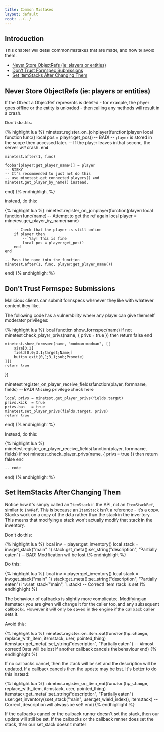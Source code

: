 ```yaml
---
title: Common Mistakes
layout: default
root: ../../
---
```


## Introduction

This chapter will detail common mistakes that are made, and how to avoid them.

* [Never Store ObjectRefs (ie: players or entities)](#never-store-objectrefs-ie-players-or-entities)
* [Don't Trust Formspec Submissions](#dont-trust-formspec-submissions)
* [Set ItemStacks After Changing Them](#set-itemstacks-after-changing-them)

## Never Store ObjectRefs (ie: players or entities)

If the Object a ObjectRef represents is deleted - for example, the player goes
offline or the entity is unloaded - then calling any methods will result in a crash.

Don't do this:

{% highlight lua %}
minetest.register_on_joinplayer(function(player)
    local function func()
        local pos = player:get_pos() -- BAD!
        -- `player` is stored in the scope then accessed later.
        -- If the player leaves in that second, the server *will* crash.
    end

    minetest.after(1, func)

    foobar[player:get_player_name()] = player
    -- RISKY
    -- It's recommended to just not do this
    -- use minetest.get_connected_players() and minetest.get_player_by_name() instead.
end)
{% endhighlight %}

instead, do this:

{% highlight lua %}
minetest.register_on_joinplayer(function(player)
    local function func(name)
        -- Attempt to get the ref again
        local player = minetest.get_player_by_name(name)

        -- Check that the player is still online
        if player then
            -- Yay! This is fine
            local pos = player:get_pos()
        end
    end

    -- Pass the name into the function
    minetest.after(1, func, player:get_player_name())
end)
{% endhighlight %}

## Don't Trust Formspec Submissions

Malicious clients can submit formspecs whenever they like with whatever content
they like.

The following code has a vulnerability where any player can give
themself moderator privileges:

{% highlight lua %}
local function show_formspec(name)
    if not minetest.check_player_privs(name, { privs = true }) then
        return false
    end

    minetest.show_formspec(name, "modman:modman", [[
        size[3,2]
        field[0,0;3,1;target;Name;]
        button_exit[0,1;3,1;sub;Promote]
    ]])
    return true
})

minetest.register_on_player_receive_fields(function(player, formname, fields)
    -- BAD! Missing privilege check here!

    local privs = minetest.get_player_privs(fields.target)
    privs.kick  = true
    privs.ban   = true
    minetest.set_player_privs(fields.target, privs)
    return true
end)
{% endhighlight %}

Instead, do this:

{% highlight lua %}
minetest.register_on_player_receive_fields(function(player, formname, fields)
    if not minetest.check_player_privs(name, { privs = true }) then
        return false
    end

    -- code
end)
{% endhighlight %}

## Set ItemStacks After Changing Them

Notice how it's simply called an `ItemStack` in the API, not an `ItemStackRef`,
similar to `InvRef`. This is because an `ItemStack` isn't a reference - it's a
copy. Stacks work on a copy of the data rather than the stack in the inventory.
This means that modifying a stack won't actually modify that stack in the inventory.

Don't do this:

{% highlight lua %}
local inv = player:get_inventory()
local stack = inv:get_stack("main", 1)
stack:get_meta():set_string("description", "Partially eaten")
-- BAD! Modification will be lost
{% endhighlight %}

Do this:

{% highlight lua %}
local inv = player:get_inventory()
local stack = inv:get_stack("main", 1)
stack:get_meta():set_string("description", "Partially eaten")
inv:set_stack("main", 1, stack)
-- Correct! Item stack is set
{% endhighlight %}

The behaviour of callbacks is slightly more complicated. Modifying an itemstack you
are given will change it for the caller too, and any subsequent callbacks. However
it will only be saved in the engine if the callback caller sets it.

Avoid this:

{% highlight lua %}
minetest.register_on_item_eat(function(hp_change, replace_with_item, itemstack, user, pointed_thing)
    itemstack:get_meta():set_string("description", "Partially eaten")
    -- Almost correct! Data will be lost if another callback cancels the behaviour
end)
{% endhighlight %}

If no callbacks cancel, then the stack will be set and the description will be updated.
If a callback cancels then the update may be lost. It's better to do this instead:

{% highlight lua %}
minetest.register_on_item_eat(function(hp_change, replace_with_item, itemstack, user, pointed_thing)
    itemstack:get_meta():set_string("description", "Partially eaten")
    user:get_inventory():set_stack("main", user:get_wield_index(), itemstack)
    -- Correct, description will always be set!
end)
{% endhighlight %}

If the callbacks cancel or the callback runner doesn't set the stack,
then our update will still be set.
If the callbacks or the callback runner does set the stack, then our
set_stack doesn't matter
